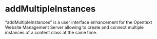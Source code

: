 # addMultipleInstances
“addMultipleInstances” is a user interface enhancement for the Opentext Website  Management Server allowing to create and connect multiple instances of a content  class at the same time. 

